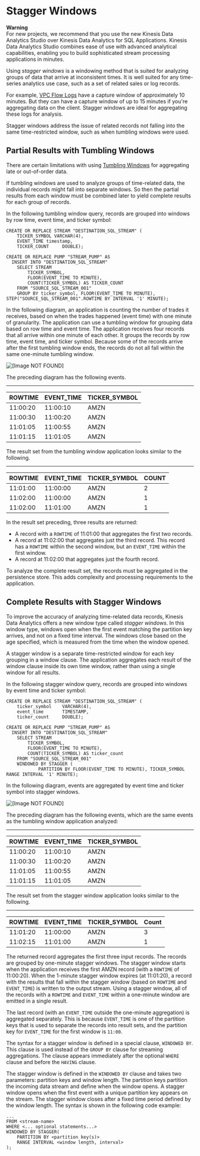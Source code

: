 # Stagger Windows<a name="stagger-window-concepts"></a>

**Warning**  
For new projects, we recommend that you use the new Kinesis Data Analytics Studio over Kinesis Data Analytics for SQL Applications\. Kinesis Data Analytics Studio combines ease of use with advanced analytical capabilities, enabling you to build sophisticated stream processing applications in minutes\.

Using *stagger windows* is a windowing method that is suited for analyzing groups of data that arrive at inconsistent times\. It is well suited for any time\-series analytics use case, such as a set of related sales or log records\.

For example, [VPC Flow Logs](https://docs.aws.amazon.com/vpc/latest/userguide/flow-logs.html#flow-logs-limitations) have a capture window of approximately 10 minutes\. But they can have a capture window of up to 15 minutes if you're aggregating data on the client\. Stagger windows are ideal for aggregating these logs for analysis\.

Stagger windows address the issue of related records not falling into the same time\-restricted window, such as when tumbling windows were used\.

## Partial Results with Tumbling Windows<a name="stagger-window-tumbling"></a>

There are certain limitations with using [Tumbling Windows](tumbling-window-concepts.md) for aggregating late or out\-of\-order data\.

If tumbling windows are used to analyze groups of time\-related data, the individual records might fall into separate windows\. So then the partial results from each window must be combined later to yield complete results for each group of records\. 

In the following tumbling window query, records are grouped into windows by row time, event time, and ticker symbol:

```
CREATE OR REPLACE STREAM "DESTINATION_SQL_STREAM" (
    TICKER_SYMBOL VARCHAR(4),
    EVENT_TIME timestamp,
    TICKER_COUNT     DOUBLE);

CREATE OR REPLACE PUMP "STREAM_PUMP" AS 
  INSERT INTO "DESTINATION_SQL_STREAM" 
    SELECT STREAM 
        TICKER_SYMBOL,
        FLOOR(EVENT_TIME TO MINUTE),
        COUNT(TICKER_SYMBOL) AS TICKER_COUNT
    FROM "SOURCE_SQL_STREAM_001"
    GROUP BY ticker_symbol, FLOOR(EVENT_TIME TO MINUTE), STEP("SOURCE_SQL_STREAM_001".ROWTIME BY INTERVAL '1' MINUTE);
```

In the following diagram, an application is counting the number of trades it receives, based on when the trades happened \(event time\) with one minute of granularity\. The application can use a tumbling window for grouping data based on row time and event time\. The application receives four records that all arrive within one minute of each other\. It groups the records by row time, event time, and ticker symbol\. Because some of the records arrive after the first tumbling window ends, the records do not all fall within the same one\-minute tumbling window\.

![\[Image NOT FOUND\]](http://docs.aws.amazon.com/kinesisanalytics/latest/dev/images/stagger_0.png)

The preceding diagram has the following events\.


****  

| ROWTIME | EVENT\_TIME | TICKER\_SYMBOL | 
| --- | --- | --- | 
| 11:00:20 | 11:00:10 | AMZN | 
| 11:00:30 | 11:00:20 | AMZN | 
| 11:01:05 | 11:00:55 | AMZN | 
| 11:01:15 | 11:01:05 | AMZN | 

The result set from the tumbling window application looks similar to the following\.


****  

| ROWTIME | EVENT\_TIME | TICKER\_SYMBOL | COUNT | 
| --- | --- | --- | --- | 
| 11:01:00 | 11:00:00 | AMZN | 2  | 
| 11:02:00 | 11:00:00 | AMZN | 1  | 
| 11:02:00 | 11:01:00 | AMZN | 1  | 

In the result set preceding, three results are returned:
+ A record with a `ROWTIME` of 11:01:00 that aggregates the first two records\.
+ A record at 11:02:00 that aggregates just the third record\. This record has a `ROWTIME` within the second window, but an `EVENT_TIME` within the first window\.
+ A record at 11:02:00 that aggregates just the fourth record\.

To analyze the complete result set, the records must be aggregated in the persistence store\. This adds complexity and processing requirements to the application\.

## Complete Results with Stagger Windows<a name="stagger-window-concepts-stagger"></a>

To improve the accuracy of analyzing time\-related data records, Kinesis Data Analytics offers a new window type called *stagger windows*\. In this window type, windows open when the first event matching the partition key arrives, and not on a fixed time interval\. The windows close based on the age specified, which is measured from the time when the window opened\.

A stagger window is a separate time\-restricted window for each key grouping in a window clause\. The application aggregates each result of the window clause inside its own time window, rather than using a single window for all results\.

In the following stagger window query, records are grouped into windows by event time and ticker symbol:

```
CREATE OR REPLACE STREAM "DESTINATION_SQL_STREAM" (
    ticker_symbol    VARCHAR(4), 
    event_time       TIMESTAMP,
    ticker_count     DOUBLE);

CREATE OR REPLACE PUMP "STREAM_PUMP" AS 
  INSERT INTO "DESTINATION_SQL_STREAM" 
    SELECT STREAM 
        TICKER_SYMBOL,
        FLOOR(EVENT_TIME TO MINUTE),
        COUNT(TICKER_SYMBOL) AS ticker_count
    FROM "SOURCE_SQL_STREAM_001"
    WINDOWED BY STAGGER (
            PARTITION BY FLOOR(EVENT_TIME TO MINUTE), TICKER_SYMBOL RANGE INTERVAL '1' MINUTE);
```

In the following diagram, events are aggregated by event time and ticker symbol into stagger windows\.

![\[Image NOT FOUND\]](http://docs.aws.amazon.com/kinesisanalytics/latest/dev/images/stagger_1.png)

The preceding diagram has the following events, which are the same events as the tumbling window application analyzed:


****  

| ROWTIME | EVENT\_TIME | TICKER\_SYMBOL | 
| --- | --- | --- | 
| 11:00:20 | 11:00:10 | AMZN | 
| 11:00:30 | 11:00:20 | AMZN | 
| 11:01:05 | 11:00:55 | AMZN | 
| 11:01:15 | 11:01:05 | AMZN | 

The result set from the stagger window application looks similar to the following\.


****  

| ROWTIME | EVENT\_TIME | TICKER\_SYMBOL | Count | 
| --- | --- | --- | --- | 
| 11:01:20 | 11:00:00 | AMZN | 3 | 
| 11:02:15 | 11:01:00 | AMZN | 1 | 

The returned record aggregates the first three input records\. The records are grouped by one\-minute stagger windows\. The stagger window starts when the application receives the first AMZN record \(with a `ROWTIME` of 11:00:20\)\. When the 1\-minute stagger window expires \(at 11:01:20\), a record with the results that fall within the stagger window \(based on `ROWTIME` and `EVENT_TIME`\) is written to the output stream\. Using a stagger window, all of the records with a `ROWTIME` and `EVENT_TIME` within a one\-minute window are emitted in a single result\.

The last record \(with an `EVENT_TIME` outside the one\-minute aggregation\) is aggregated separately\. This is because `EVENT_TIME` is one of the partition keys that is used to separate the records into result sets, and the partition key for `EVENT_TIME` for the first window is `11:00`\.

The syntax for a stagger window is defined in a special clause, `WINDOWED BY`\. This clause is used instead of the `GROUP BY` clause for streaming aggregations\. The clause appears immediately after the optional `WHERE` clause and before the `HAVING` clause\. 

The stagger window is defined in the `WINDOWED BY` clause and takes two parameters: partition keys and window length\. The partition keys partition the incoming data stream and define when the window opens\. A stagger window opens when the first event with a unique partition key appears on the stream\. The stagger window closes after a fixed time period defined by the window length\. The syntax is shown in the following code example:

```
...
FROM <stream-name>
WHERE <... optional statements...>
WINDOWED BY STAGGER(
	PARTITION BY <partition key(s)>
	RANGE INTERVAL <window length, interval>
);
```